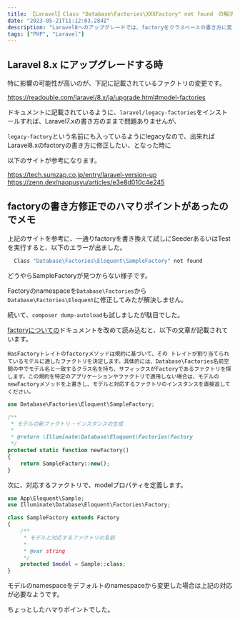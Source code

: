 ```yaml
---
title: 【Laravel】Class "Database\Factories\XXXFactory" not found　の解決
date: "2023-05-21T11:12:03.284Z"
description: "Laravel8へのアップグレードでは、factoryをクラスベースの書き方に変更する必要があります。（legacy-factoryを使い続ける場合はそのままでOK)"
tags: ["PHP", "Laravel"]
---
```


## Laravel 8.x にアップグレードする時

特に影響の可能性が高いのが、下記に記載されているファクトリの変更です。

<a target="_blank" href="https://readouble.com/laravel/8.x/ja/upgrade.html#model-factories">https://readouble.com/laravel/8.x/ja/upgrade.html#model-factories</a>

ドキュメントに記載されているように、`laravel/legacy-factories`をインストールすれば、Laravel7.xの書き方のままで問題ありませんが、

`legacy-factory`という名前にも入っているようにlegacyなので、出来ればLaravel8.xのfactoryの書き方に修正したい、となった時に

以下のサイトが参考になります。

<a target='_blank' href='https://tech.sumzap.co.jp/entry/laravel-version-up'>
https://tech.sumzap.co.jp/entry/laravel-version-up
</a>

<a target='_blank' href='https://zenn.dev/naopusyu/articles/e3e8d010c4e245'>
https://zenn.dev/naopusyu/articles/e3e8d010c4e245
</a>

## factoryの書き方修正でのハマりポイントがあったのでメモ

上記のサイトを参考に、一通りfactoryを書き換えて試しにSeederあるいはTestを実行すると、以下のエラーが出ました。

```bash
  Class "Database\Factories\Eloquent\SampleFactory" not found
```

どうやらSampleFactoryが見つからない様子です。

Factoryのnamespaceを`Database\Factories`から`Database\Factories\Eloquent`に修正してみたが解決しません。

続いて、`composer dump-autoload`も試しましたが駄目でした。

<a href="https://readouble.com/laravel/8.x/ja/database-testing.html" target="_blank">factoryについての</a>ドキュメントを改めて読み込むと、以下の文章が記載されています。

```
HasFactoryトレイトのfactoryメソッドは規約に基づいて、その トレイトが割り当てられているモデルに適したファクトリを決定します。具体的には、Database\Factories名前空間の中でモデル名と一致するクラス名を持ち、サフィックスがFactoryであるファクトリを探します。この規約を特定のアプリケーションやファクトリで適用しない場合は、モデルのnewFactoryメソッドを上書きし、モデルと対応するファクトリのインスタンスを直接返してください。
```

```php
use Database\Factories\Eloquent\SampleFactory;

/**
 * モデルの新ファクトリ・インスタンスの生成
 *
 * @return \Illuminate\Database\Eloquent\Factories\Factory
 */
protected static function newFactory()
{
    return SampleFactory::new();
}
```

次に、対応するファクトリで、modelプロパティを定義します。

```php
use App\Eloquent\Sample;
use Illuminate\Database\Eloquent\Factories\Factory;

class SampleFactory extends Factory
{
    /**
     * モデルと対応するファクトリの名前
     *
     * @var string
     */
    protected $model = Sample::class;
}
```

モデルのnamespaceをデフォルトのnamespaceから変更した場合は上記の対応が必要なようです。

ちょっとしたハマりポイントでした。
